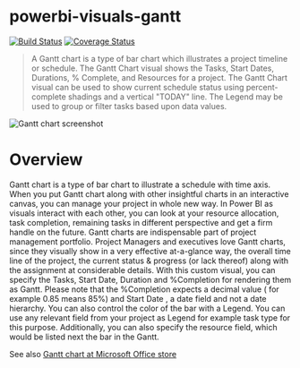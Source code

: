 # powerbi-visuals-gantt
[![Build Status](https://travis-ci.org/Microsoft/powerbi-visuals-gantt.svg?branch=master)](https://travis-ci.org/Microsoft/powerbi-visuals-gantt) [![Coverage Status](https://coveralls.io/repos/github/Microsoft/powerbi-visuals-gantt/badge.svg?branch=master)](https://coveralls.io/github/Microsoft/powerbi-visuals-gantt?branch=master)

> A Gantt chart is a type of bar chart which illustrates a project timeline or schedule. The Gantt Chart visual shows the Tasks, Start Dates, Durations, % Complete, and Resources for a project. The Gantt Chart visual can be used to show current schedule status using percent-complete shadings and a vertical "TODAY" line. The Legend may be used to group or filter tasks based upon data values.

![Gantt chart screenshot](https://github.com/microsoft/powerbi-visuals-gantt/blob/master/assets/screenshot.png?raw=true)

# Overview

Gantt chart is a type of bar chart to illustrate a schedule with time axis. When you put Gantt chart along with other insightful charts in an interactive canvas, you can manage your project in whole new way. In Power BI as visuals interact with each other, you can look at your resource allocation, task completion, remaining tasks in different perspective and get a firm handle on the future.
Gantt charts are indispensable part of project management portfolio. Project Managers and executives love Gantt charts, since they visually show in a very effective at-a-glance way, the overall time line of the project, the current status & progress (or lack thereof) along with the assignment at considerable details.
With this custom visual, you can specify the Tasks, Start Date, Duration and %Completion for rendering them as Gantt. Please note that the %Completion expects a decimal value ( for example 0.85 means 85%) and Start Date , a date field and not a date hierarchy.
You can also control the color of the bar with a Legend. You can use any relevant field from your project as Legend for example task type for this purpose. Additionally, you can also specify the resource field, which would be listed next the bar in the Gantt.

See also [Gantt chart at Microsoft Office store](https://store.office.com/en-us/app.aspx?assetid=WA104380765&sourcecorrid=968c5e90-8711-48fe-b9b4-a15ad9fe8dc4&searchapppos=0&ui=en-US&rs=en-US&ad=US&appredirect=false)
